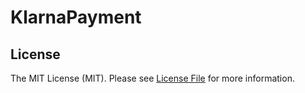 # KlarnaPayment

## License

The MIT License (MIT). Please see [License File](LICENSE) for more information.
